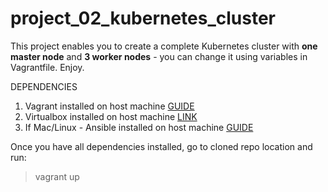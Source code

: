# project_02_kubernetes_cluster

This project enables you to create a complete Kubernetes cluster with **one master node** and **3 worker nodes** - you can change it using variables in Vagrantfile. Enjoy.

DEPENDENCIES
1. Vagrant installed on host machine [GUIDE](https://www.vagrantup.com/downloads)
3. Virtualbox installed on host machine [LINK](https://www.virtualbox.org/wiki/Downloads)
2. If Mac/Linux - Ansible installed on host machine [GUIDE](https://docs.ansible.com/ansible/latest/installation_guide/intro_installation.html#installing-ansible-on-specific-operating-systems)

Once you have all dependencies installed, go to cloned repo location and run:

> vagrant up